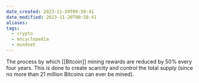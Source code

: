 ```yaml
---
date_created: 2023-11-20T00:58:41
date_modified: 2023-11-20T00:58:41
aliases: 
tags:
  - crypto
  - encyclopedia
  - mindset
---
```

The process by which [[Bitcoin]] mining rewards are reduced by 50% every four years.  This is done to create scarcity and control the total supply (since no more than 21 million Bitcoins can ever be mined).